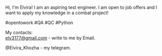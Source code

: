 Hi, I'm Elvira!
I am an aspiring test engineer. I am open to job offers and I want to apply my knowledge in a combat project!

#opentowork #QA #QC #Python

My contacts:  
elv3177@gmail.com - write to me by Email.

@Elvira_Khozha - my telegram.



